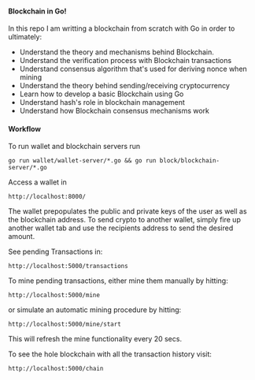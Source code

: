 #### Blockchain in Go!

In this repo I am writting a blockchain from scratch with Go in order to ultimately:

* Understand the theory and mechanisms behind Blockchain.
* Understand the verification process with Blockchain transactions
* Understand consensus algorithm that's used for deriving nonce when mining
* Understand the theory behind sending/receiving cryptocurrency
* Learn how to develop a basic Blockchain using Go
* Understand hash's role in blockchain management
* Understand how Blockchain consensus mechanisms work

#### Workflow
To run wallet and blockchain servers run
```
go run wallet/wallet-server/*.go && go run block/blockchain-server/*.go
```

Access a wallet in
```
http://localhost:8000/
```

The wallet prepopulates the public and private keys of the user as well as the blockchain 
address. To send crypto to another wallet, simply fire up another wallet tab and
use the recipients address to send the desired amount.

See pending Transactions in:
```
http://localhost:5000/transactions
```

To mine pending transactions, either mine them manually by hitting:
```
http://localhost:5000/mine
```

or simulate an automatic mining procedure by hitting:
```
http://localhost:5000/mine/start
```
This will refresh the mine functionality every 20 secs.

To see the hole blockchain with all the transaction history visit:
```
http://localhost:5000/chain
```